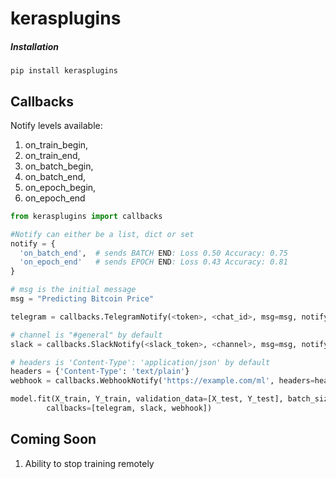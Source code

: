# kerasplugins

##### Installation
```
pip install kerasplugins
```

## Callbacks

Notify levels available:
1) on_train_begin,
2) on_train_end,
3) on_batch_begin,
4) on_batch_end,
5) on_epoch_begin,
6) on_epoch_end


```python
from kerasplugins import callbacks

#Notify can either be a list, dict or set
notify = { 
  'on_batch_end',  # sends BATCH END: Loss 0.50 Accuracy: 0.75
  'on_epoch_end'   # sends EPOCH END: Loss 0.43 Accuracy: 0.81
}

# msg is the initial message
msg = "Predicting Bitcoin Price"

telegram = callbacks.TelegramNotify(<token>, <chat_id>, msg=msg, notify=notify)

# channel is "#general" by default
slack = callbacks.SlackNotify(<slack_token>, <channel>, msg=msg, notify=notify)

# headers is 'Content-Type': 'application/json' by default
headers = {'Content-Type': 'text/plain'}
webhook = callbacks.WebhookNotify('https://example.com/ml', headers=headers)

model.fit(X_train, Y_train, validation_data=[X_test, Y_test], batch_size=256, epochs=10,
        callbacks=[telegram, slack, webhook])
```

## Coming Soon
1) Ability to stop training remotely

